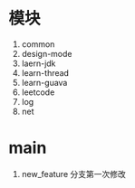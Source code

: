 # 模块
1. common
1. design-mode
1. laern-jdk
1. learn-thread
1. learn-guava
1. leetcode
1. log
1. net

# main
1. new_feature 分支第一次修改 